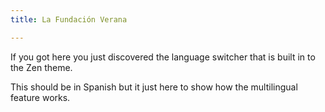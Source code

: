 ```yaml
---
title: La Fundación Verana

---
```


If you got here you just discovered the language switcher that is built in to the Zen theme.

This should be in Spanish but it just here to show how the multilingual feature works.
